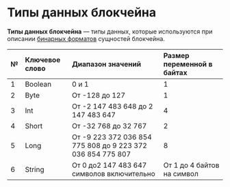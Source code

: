# Типы данных блокчейна

**Типы данных блокчейна** — типы данных, которые используются при описании [бинарных форматов](/blockchain/binary-format.md) сущностей блокчейна.

| № | Ключевое слово | Диапазон значений | Размер переменной в байтах |
| :--- | :--- | :--- | :--- |
| 1 | Boolean | 0 и 1 | 1 |
| 2 | Byte | От -128 до 127 | 1 |
| 3 | Int | От -2 147 483 648 до 2 147 483 647 | 4 |
| 4 | Short | От -32 768 до 32 767 | 2 |
| 5 | Long | От -9 223 372 036 854 775 808 до 9 223 372 036 854 775 807 | 8 |
| 6 | String | От 0 до2 147 483 647 символов включительно | От 1 до 4 байтов на символ |
